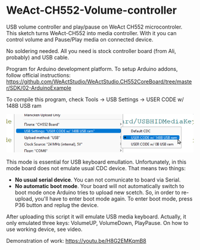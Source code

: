 # WeAct-CH552-Volume-controller
USB volume controller and play/pause on WeAct CH552 microcontroler. 
This sketch turns WeAct-CH552 into media controller. With it you can control volume and Pause/Play media on connected device.

No soldering needed. All you need is stock controller board (from Ali, probably) and USB cable.

Program for Arduino development platform.
To setup Arduino addons, follow official instructions:
https://github.com/WeActStudio/WeActStudio.CH552CoreBoard/tree/master/SDK/02-ArduinoExample

To compile this program, check Tools -> USB Settings -> USER CODE w/ 148B USB ram

![Set USB Setting](Board_setting.png)

This mode is essential for USB keyboard emullation. Unfortunately, in this mode board does not emulate usual CDC device. That means two things:
* **No usual serial device**. You can not comunicate to board via Serial.
* **No automatic boot mode**. Your board will not automatically switch to boot mode once Arduino tries to upload new scetch. So, in order to re-upload, you'll have to enter boot mode again. To enter boot mode, press P36 button and replug the device.

After uploading this script it will emulate USB media keyboard. Actually, it only emulated three keys: VolumeUP, VolumeDown, PlayPause. On how to use working device, see video.

Demonstration of work:
https://youtu.be/H8G2EMKqmB8
